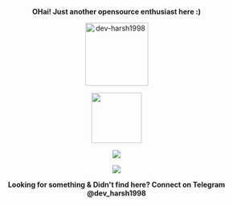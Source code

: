<p align="center"><strong>OHai! Just another opensource enthusiast here :)</strong></p>
<p align="center"><img width="125" src="https://komarev.com/ghpvc/?username=dev-harsh1998&style=flat-square" alt="dev-harsh1998"></p>
<p align="center"><img width="100" src="https://github.githubassets.com/images/mona-whisper.gif"></p>
<p align="center"><a href="https://github.com/dev-harsh1998"><img src="https://github-readme-stats.vercel.app/api?username=dev-harsh1998&show_icons=true&theme=highcontrast"></a></p>
<p align="center"><a href="https://github.com/dev-harsh1998"><img src="https://github-readme-stats.vercel.app/api/top-langs/?username=dev-harsh1998&theme=highcontrast&layout=compact"></a></p>
<p align="center"><strong>Looking for something & Didn't find here? Connect on Telegram @dev_harsh1998<strong></p>
